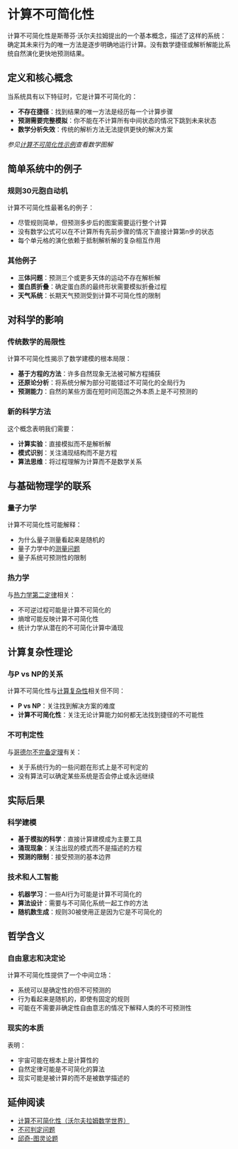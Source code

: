 # 计算不可简化性

计算不可简化性是斯蒂芬·沃尔夫拉姆提出的一个基本概念，描述了这样的系统：确定其未来行为的唯一方法是逐步明确地运行计算。没有数学捷径或解析解能比系统自然演化更快地预测结果。

## 定义和核心概念

当系统具有以下特征时，它是计算不可简化的：
- **不存在捷径**：找到结果的唯一方法是经历每一个计算步骤
- **预测需要完整模拟**：你不能在不计算所有中间状态的情况下跳到未来状态
- **数学分析失效**：传统的解析方法无法提供更快的解决方案

*参见[计算不可简化性示例](https://mathworld.wolfram.com/ComputationalIrreducibility.html)查看数学图解*

## 简单系统中的例子

### 规则30元胞自动机
计算不可简化性最著名的例子：
- 尽管规则简单，但预测多步后的图案需要运行整个计算
- 没有数学公式可以在不计算所有先前步骤的情况下直接计算第n步的状态
- 每个单元格的演化依赖于抵制解析解的复杂相互作用

### 其他例子
- **三体问题**：预测三个或更多天体的运动不存在解析解
- **蛋白质折叠**：确定蛋白质的最终形状需要模拟折叠过程
- **天气系统**：长期天气预测受到计算不可简化性的限制

## 对科学的影响

### 传统数学的局限性
计算不可简化性揭示了数学建模的根本局限：
- **基于方程的方法**：许多自然现象无法被可解方程捕获
- **还原论分析**：将系统分解为部分可能错过不可简化的全局行为
- **预测能力**：自然的某些方面在短时间范围之外本质上是不可预测的

### 新的科学方法
这个概念表明我们需要：
- **计算实验**：直接模拟而不是解析解
- **模式识别**：关注涌现结构而不是方程
- **算法思维**：将过程理解为计算而不是数学关系

## 与基础物理学的联系

### 量子力学
计算不可简化性可能解释：
- 为什么量子测量看起来是随机的
- 量子力学中的[测量问题](https://en.wikipedia.org/wiki/Measurement_problem)
- 量子系统可预测性的限制

### 热力学
与[热力学第二定律](https://en.wikipedia.org/wiki/Second_law_of_thermodynamics)相关：
- 不可逆过程可能是计算不可简化的
- 熵增可能反映计算不可简化性
- 统计力学从潜在的不可简化计算中涌现

## 计算复杂性理论

### 与P vs NP的关系
计算不可简化性与[计算复杂性](https://en.wikipedia.org/wiki/Computational_complexity_theory)相关但不同：
- **P vs NP**：关注找到解决方案的难度
- **计算不可简化性**：关注无论计算能力如何都无法找到捷径的不可能性

### 不可判定性
与[哥德尔不完备定理](https://en.wikipedia.org/wiki/G%C3%B6del%27s_incompleteness_theorems)有关：
- 关于系统行为的一些问题在形式上是不可判定的
- 没有算法可以确定某些系统是否会停止或永远继续

## 实际后果

### 科学建模
- **基于模拟的科学**：直接计算建模成为主要工具
- **涌现现象**：关注出现的模式而不是描述的方程
- **预测的限制**：接受预测的基本边界

### 技术和人工智能
- **机器学习**：一些AI行为可能是计算不可简化的
- **算法设计**：需要与不可简化系统一起工作的方法
- **随机数生成**：规则30被使用正是因为它是不可简化的

## 哲学含义

### 自由意志和决定论
计算不可简化性提供了一个中间立场：
- 系统可以是确定性的但不可预测的
- 行为看起来是随机的，即使有固定的规则
- 可能在不需要非确定性自由意志的情况下解释人类的不可预测性

### 现实的本质
表明：
- 宇宙可能在根本上是计算性的
- 自然定律可能是不可简化的算法
- 现实可能是被计算的而不是被数学描述的

## 延伸阅读

- [计算不可简化性（沃尔夫拉姆数学世界）](https://mathworld.wolfram.com/ComputationalIrreducibility.html)
- [不可判定问题](https://en.wikipedia.org/wiki/Undecidable_problem)
- [邱奇-图灵论题](https://en.wikipedia.org/wiki/Church%E2%80%93Turing_thesis)
